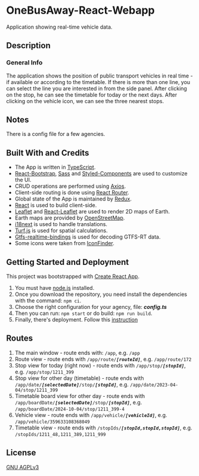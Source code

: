# OneBusAway-React-Webapp

Application showing real-time vehicle data.

## Description

### General Info

The application shows the position of public transport vehicles in real time - if available or according to the timetable. If
there is more than one line, you can select the line you are interested in from the side panel. After clicking on the stop,
he can see the timetable for today or the next days. After clicking on the vehicle icon, we can see the three nearest stops.

## Notes

There is a config file for a few agencies.

## Built With and Credits

- The App is written in [TypeScript](https://www.typescriptlang.org).
- [React-Bootstrap](https://react-bootstrap.github.io), [Sass](https://sass-lang.com) and
  [Styled-Components](https://styled-components.com) are used to customize the UI.
- CRUD operations are performed using [Axios](https://axios-http.com).
- Client-side routing is done using [React Router](https://reactrouter.com/en/main).
- Global state of the App is maintained by [Redux](https://redux.js.org).
- [React](https://reactjs.org) is used to build client-side.
- [Leaflet](https://leafletjs.com) and [React-Leaflet](https://react-leaflet.js.org) are used to render 2D maps of Earth.
- Earth maps are provided by [OpenStreetMap](https://www.openstreetmap.org).
- [i18next](https://www.i18next.com) is used to handle translations.
- [Turf.js](https://turfjs.org) is used for spatial calculations.
- [Gtfs-realtime-bindings](https://www.npmjs.com/package/gtfs-realtime-bindings) is used for decoding GTFS-RT data.
- Some icons were taken from [IconFinder](https://www.iconfinder.com).

## Getting Started and Deployment

This project was bootstrapped with [Create React App](https://github.com/facebook/create-react-app).

1. You must have [node.js](https://nodejs.org/en) installed.
2. Once you download the repository, you need install the dependencies with the command: `npm ci`.
3. Choose the right configuration for your agency, file: **_config.ts_**
4. Then you can run: `npm start` or do build: `npm run build`.
5. Finally, there's deployment. Follow this [instruction](https://create-react-app.dev/docs/deployment)

## Routes

1. The main window - route ends with: <code>/app</code>, e.g. `/app`
2. Route view - route ends with <code>/app/route/**_[routeId]_**</code>, e.g. `/app/route/172`
3. Stop view for today (right now) - route ends with <code>/app/stop/**_[stopId]_**</code>, e.g. `/app/stop/1211_399`
4. Stop view for other day (timetable) - route ends with <code>/app/date/**_[selectedDate]_**/stop/**_[stopId]_**</code>,
   e.g. `/app/date/2023-04-04/stop/1211_399`
5. Timetable board view for other day - route ends with <code>/app/boardDate/**_[selectedDate]_**/stop/**_[stopId]_**</code>,
   e.g. `/app/boardDate/2024-10-04/stop/1211_399-4`
6. Vehicle view - route ends with <code>/app/vehicle/**_[vehicleId]_**</code>, e.g. `/app/vehicle/359633108368049`
7. Timetable view - route ends with <code>/stopIds/**_[stopId,stopId,stopId]_**</code>, e.g.
   `/stopIds/1211_48,1211_389,1211_999`

## License

[GNU AGPLv3](https://choosealicense.com/licenses/agpl-3.0)
